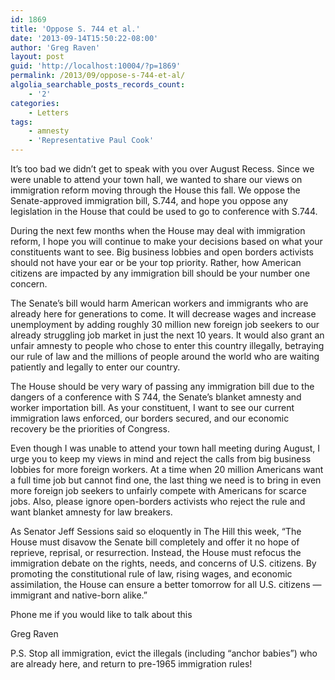 ```yaml
---
id: 1869
title: 'Oppose S. 744 et al.'
date: '2013-09-14T15:50:22-08:00'
author: 'Greg Raven'
layout: post
guid: 'http://localhost:10004/?p=1869'
permalink: /2013/09/oppose-s-744-et-al/
algolia_searchable_posts_records_count:
    - '2'
categories:
    - Letters
tags:
    - amnesty
    - 'Representative Paul Cook'
---
```


It’s too bad we didn’t get to speak with you over August Recess. Since we were unable to attend your town hall, we wanted to share our views on immigration reform moving through the House this fall. We oppose the Senate-approved immigration bill, S.744, and hope you oppose any legislation in the House that could be used to go to conference with S.744.  
  
During the next few months when the House may deal with immigration reform, I hope you will continue to make your decisions based on what your constituents want to see. Big business lobbies and open borders activists should not have your ear or be your top priority. Rather, how American citizens are impacted by any immigration bill should be your number one concern.

The Senate’s bill would harm American workers and immigrants who are already here for generations to come. It will decrease wages and increase unemployment by adding roughly 30 million new foreign job seekers to our already struggling job market in just the next 10 years. It would also grant an unfair amnesty to people who chose to enter this country illegally, betraying our rule of law and the millions of people around the world who are waiting patiently and legally to enter our country.

The House should be very wary of passing any immigration bill due to the dangers of a conference with S 744, the Senate’s blanket amnesty and worker importation bill. As your constituent, I want to see our current immigration laws enforced, our borders secured, and our economic recovery be the priorities of Congress.

Even though I was unable to attend your town hall meeting during August, I urge you to keep my views in mind and reject the calls from big business lobbies for more foreign workers. At a time when 20 million Americans want a full time job but cannot find one, the last thing we need is to bring in even more foreign job seekers to unfairly compete with Americans for scarce jobs. Also, please ignore open-borders activists who reject the rule and want blanket amnesty for law breakers.

As Senator Jeff Sessions said so eloquently in The Hill this week, “The House must disavow the Senate bill completely and offer it no hope of reprieve, reprisal, or resurrection. Instead, the House must refocus the immigration debate on the rights, needs, and concerns of U.S. citizens. By promoting the constitutional rule of law, rising wages, and economic assimilation, the House can ensure a better tomorrow for all U.S. citizens — immigrant and native-born alike.”

Phone me if you would like to talk about this

Greg Raven

P.S. Stop all immigration, evict the illegals (including “anchor babies”) who are already here, and return to pre-1965 immigration rules!